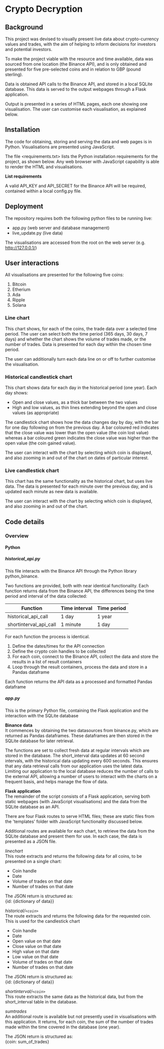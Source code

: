 # Crypto Decryption

## Background

This project was devised to visually present live data about crypto-currency values and trades, with the aim of helping to inform decisions for investors and potential investors.

To make the project viable with the resource and time available, data was sourced from one location (the Binance API), and is only obtained and presented for five pre-selected coins and in relation to GBP (pound sterling).

Data is obtained API calls to the Binance API, and stored in a local SQLite database. This data is served to the output webpages through a Flask application.

Output is presented in a series of HTML pages, each one showing one visualisation. The user can customise each visualisation, as explained below.

## Installation
The code for obtaining, storing and serving the data and web pages is in Python. Visualisations are presented using JavaScript.

The file <requirements.txt> lists the Python installation requirements for the project, as shown below. Any web browser with JavaScript capability is able to render the HTML and visualisations.

**List requirements**

A valid API_KEY and API_SECRET for the Binance API will be required, contained within a local config.py file.

## Deployment
The repository requires both the following python files to be running live:  
* app.py (web server and database management)
* live_update.py (live data)

The visualisations are accessed from the root on the web server (e.g. http://127.0.0.1/)

## User interactions
All visualisations are presented for the following five coins:
1. Bitcoin
2. Etherium
3. Ada
4. Ripple
5. Solana

### Line chart

This chart shows, for each of the coins, the trade data over a selected time period. The user can select both the time period (365 days, 30 days, 7 days) and whether the chart shows the volume of trades made, or the number of trades. Data is presented for each day within the chosen time period.

The user can additionally turn each data line on or off to further customise the visualisation.

### Historical candlestick chart

This chart shows data for each day in the historical period (one year). Each day shows:
* Open and close values, as a thick bar between the two values
* High and low values, as thin lines extending beyond the open and close values (as appropriate)

The candlestick chart shows how the data changes day by day, with the bar for one day following on from the previous day. A bar coloured red indicates that the close value was lower than the open value (the coin lost value) whereas a bar coloured green indicates the close value was higher than the open value (the coin gained value).

The user can interact with the chart by selecting which coin is displayed, and also zooming in and out of the chart on dates of particular interest.

### Live candlestick chart

This chart has the same functionality as the historical chart, but uses live data. The data is presented for each minute over the previous day, and is updated each minute as new data is available.

The user can  interact with the chart by selecting which coin is displayed, and also zooming in and out of the chart.

## Code details

### Overview
#### Python
##### historical_api.py
This file interacts with the Binance API through the Python library python_binance.

Two functions are provided, both with near identical functionality. Each function returns data from the Binance API, the differences being the time period and interval of the data collected:  

Function | Time interval | Time period
-------- | ------------- | -----------
historical_api_call | 1 day | 1 year
shortinterval_api_call | 1 minute | 1 day

For each function the process is identical.

1. Define the dates/times for the API connection
2. Define the crypto coin handles to be collected
3. For each coin, connect to the Binance API, collect the data and store the results in a list of result containers
4. Loop through the result containers, process the data and store in a Pandas dataframe

Each function returns the API data as a processed and formatted Pandas dataframe

##### app.py

This is the primary Python file, containing the Flask application and the interaction with the SQLite database

**Binance data**  
It commences by obtaining the two datasources from binance.py, which are returned as Pandas dataframes. These dataframes are then stored in the SQLite database for later retrieval.

The functions are set to collect fresh data at regular intervals which are stored in the database. The short_interval data updates at 60 second intervals, with the historical data updating every 600 seconds. This ensures that any data retrieval calls from our application uses the latest data. Limiting our application to the local database reduces the number of calls to the external API, allowing a number of users to interact with the charts on a frequent basis, and helps manage the flow of data.

**Flask application**  
The remainder of the script consists of a Flask application, serving both static webpages (with JavaScript visualisations) and the data from the SQLite database as an API.

There are four Flask routes to serve HTML files; these are static files from the 'templates' folder with JavaScript functionality discussed below.

Additional routes are available for each chart, to retrieve the data from the SQLite database and present them for use. In each case, the data is presented as a JSON file.

*linechart*  
This route extracts and returns the following data for all coins, to be presented on a single chart:

* Coin handle
* Date
* Volume of trades on that date
* Number of trades on that date

The JSON return is structured as:  
{id: {dictionary of data}}

*historical/`<coin>`*  
The route extracts and returns the following data for the requested coin. This is used for the candlestick chart

* Coin handle
* Date
* Open value on that date
* Close value on that date
* High value on that date
* Low value on that date
* Volume of trades on that date
* Number of trades on that date

The JSON return is structured as:  
{id: {dictionary of data}}

*shortinterval/`<coin>`*  
This route extracts the same data as the historical data, but from the short_interval table in the database.

*sumtrades*  
An additional route is available but not presently used in visualisations with this application. It returns, for each coin, the sum of the number of trades made within the time covered in the database (one year).

The JSON return is structured as:  
{coin: sum_of_trades} 
